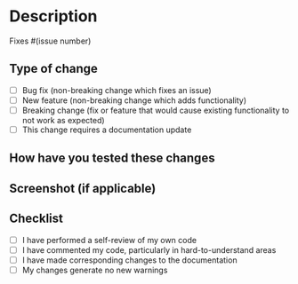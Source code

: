 # Description
<!--Please include a general summary of the change and/or which issue it fixed. -->

Fixes #(issue number)

## Type of change

- [ ] Bug fix (non-breaking change which fixes an issue)
- [ ] New feature (non-breaking change which adds functionality)
- [ ] Breaking change (fix or feature that would cause existing functionality to not work as expected)
- [ ] This change requires a documentation update

## How have you tested these changes
<!-- Please give a brief description of how you tested your changes to make sure they work. -->

## Screenshot (if applicable)
<!-- Screenshot goes here -->

## Checklist
- [ ] I have performed a self-review of my own code
- [ ] I have commented my code, particularly in hard-to-understand areas
- [ ] I have made corresponding changes to the documentation
- [ ] My changes generate no new warnings
